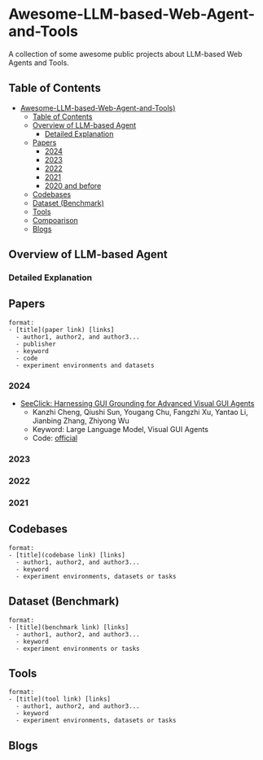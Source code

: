 # Awesome-LLM-based-Web-Agent-and-Tools
A collection of some awesome public projects about LLM-based Web Agents and Tools. 

## Table of Contents

- [Awesome-LLM-based-Web-Agent-and-Tools)](#awesome-llm-based-web-agent-and-tools)
  - [Table of Contents](#table-of-contents)
  - [Overview of LLM-based Agent](#overview-of-llm-based-agent)
    - [Detailed Explanation](#detailed-explanation)
  - [Papers](#papers)
    - [2024](#2024)
    - [2023](#2023)
    - [2022](#2022)
    - [2021](#2021)
    - [2020 and before](#2020-and-before)
  - [Codebases](#codebases)
  - [Dataset (Benchmark)](#dataset)
  - [Tools](#tools)
  - [Compoarison](#comparison)
  - [Blogs](#blogs)

## Overview of LLM-based Agent

### Detailed Explanation 

## Papers

```
format:
- [title](paper link) [links]
  - author1, author2, and author3...
  - publisher
  - keyword
  - code
  - experiment environments and datasets
```
### 2024
- [SeeClick: Harnessing GUI Grounding for Advanced Visual GUI Agents](https://arxiv.org/pdf/2401.10935.pdf)
  - Kanzhi Cheng, Qiushi Sun, Yougang Chu, Fangzhi Xu, Yantao Li, Jianbing Zhang, Zhiyong Wu
  - Keyword: Large Language Model, Visual GUI Agents
  - Code: [official](https://github.com/njucckevin/SeeClick?tab=readme-ov-file)


### 2023

### 2022

### 2021


## Codebases
```
format:
- [title](codebase link) [links]
  - author1, author2, and author3...
  - keyword
  - experiment environments, datasets or tasks
```

## Dataset (Benchmark)
```
format:
- [title](benchmark link) [links]
  - author1, author2, and author3...
  - keyword
  - experiment environments or tasks
```

## Tools
```
format:
- [title](tool link) [links]
  - author1, author2, and author3...
  - keyword
  - experiment environments, datasets or tasks
```

## Blogs




